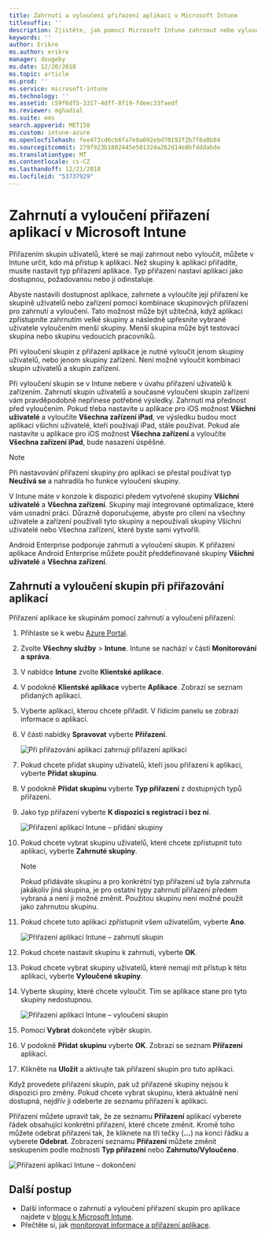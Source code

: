 ```yaml
---
title: Zahrnutí a vyloučení přiřazení aplikací v Microsoft Intune
titlesuffix: ''
description: Zjistěte, jak pomocí Microsoft Intune zahrnout nebo vyloučit přiřazení aplikací.
keywords: ''
author: Erikre
ms.author: erikre
manager: dougeby
ms.date: 12/20/2018
ms.topic: article
ms.prod: ''
ms.service: microsoft-intune
ms.technology: ''
ms.assetid: c59f6df5-3317-4dff-8f19-fdeec33faedf
ms.reviewer: mghadial
ms.suite: ems
search.appverid: MET150
ms.custom: intune-azure
ms.openlocfilehash: fee473cd6cb6fa7e8a092ebd70192f2b7f8a8b84
ms.sourcegitcommit: 279f923b1802445e501324a262d14e8bfdddabde
ms.translationtype: MT
ms.contentlocale: cs-CZ
ms.lasthandoff: 12/21/2018
ms.locfileid: "53737929"
---
```

# <a name="include-and-exclude-app-assignments-in-microsoft-intune"></a>Zahrnutí a vyloučení přiřazení aplikací v Microsoft Intune

Přiřazením skupin uživatelů, které se mají zahrnout nebo vyloučit, můžete v Intune určit, kdo má přístup k aplikaci. Než skupiny k aplikaci přiřadíte, musíte nastavit typ přiřazení aplikace. Typ přiřazení nastaví aplikaci jako dostupnou, požadovanou nebo ji odinstaluje. 

Abyste nastavili dostupnost aplikace, zahrnete a vyloučíte její přiřazení ke skupině uživatelů nebo zařízení pomocí kombinace skupinových přiřazení pro zahrnutí a vyloučení. Tato možnost může být užitečná, když aplikaci zpřístupníte zahrnutím velké skupiny a následně upřesníte vybrané uživatele vyloučením menší skupiny. Menší skupina může být testovací skupina nebo skupinu vedoucích pracovníků. 

Při vyloučení skupin z přiřazení aplikace je nutné vyloučit jenom skupiny uživatelů, nebo jenom skupiny zařízení. Není možné vyloučit kombinaci skupin uživatelů a skupin zařízení. 

Při vyloučení skupin se v Intune nebere v úvahu přiřazení uživatelů k zařízením. Zahrnutí skupin uživatelů a současné vyloučení skupin zařízení vám pravděpodobně nepřinese potřebné výsledky. Zahrnutí má přednost před vyloučením. Pokud třeba nastavíte u aplikace pro iOS možnost **Všichni uživatelé** a vyloučíte **Všechna zařízení iPad**, ve výsledku budou moct aplikaci všichni uživatelé, kteří používají iPad, stále používat. Pokud ale nastavíte u aplikace pro iOS možnost **Všechna zařízení** a vyloučíte **Všechna zařízení iPad**, bude nasazení úspěšné.  

> [!NOTE]
> Při nastavování přiřazení skupiny pro aplikaci se přestal používat typ **Neužívá se** a nahradila ho funkce vyloučení skupiny. 
>
> V Intune máte v konzole k dispozici předem vytvořené skupiny **Všichni uživatelé** a **Všechna zařízení**. Skupiny mají integrované optimalizace, které vám usnadní práci. Důrazně doporučujeme, abyste pro cílení na všechny uživatele a zařízení používali tyto skupiny a nepoužívali skupiny Všichni uživatelé nebo Všechna zařízení, které byste sami vytvořili.  
>
> Android Enterprise podporuje zahrnutí a vyloučení skupin. K přiřazení aplikace Android Enterprise můžete použít předdefinované skupiny **Všichni uživatelé** a **Všechna zařízení**. 


## <a name="include-and-exclude-groups-when-assigning-apps"></a>Zahrnutí a vyloučení skupin při přiřazování aplikací 
Přiřazení aplikace ke skupinám pomocí zahrnutí a vyloučení přiřazení:
1. Přihlaste se k webu [Azure Portal](https://portal.azure.com).
2. Zvolte **Všechny služby** > **Intune**. Intune se nachází v části **Monitorování a správa**.
3. V nabídce **Intune** zvolte **Klientské aplikace**.
4. V podokně **Klientské aplikace** vyberte **Aplikace**. Zobrazí se seznam přidaných aplikací.
5. Vyberte aplikaci, kterou chcete přiřadit. V řídicím panelu se zobrazí informace o aplikaci. 
6. V části nabídky **Spravovat** vyberte **Přiřazení**. 

    ![Při přiřazování aplikací zahrnují přiřazení aplikací](./media/apps-inc-exl-01.png)
7. Pokud chcete přidat skupiny uživatelů, kteří jsou přiřazení k aplikaci, vyberte **Přidat skupinu**. 
8. V podokně **Přidat skupinu** vyberte **Typ přiřazení** z dostupných typů přiřazení.
9. Jako typ přiřazení vyberte **K dispozici s registrací i bez ní**.

    ![Přiřazení aplikací Intune – přidání skupiny](./media/apps-inc-exl-02.png)
10. Pokud chcete vybrat skupinu uživatelů, které chcete zpřístupnit tuto aplikaci, vyberte **Zahrnuté skupiny**.

    > [!NOTE]
    > Pokud přidáváte skupinu a pro konkrétní typ přiřazení už byla zahrnuta jakákoliv jiná skupina, je pro ostatní typy zahrnutí přiřazení předem vybraná a není ji možné změnit. Použitou skupinu není možné použít jako zahrnutou skupinu.

11. Pokud chcete tuto aplikaci zpřístupnit všem uživatelům, vyberte **Ano**.

    ![Přiřazení aplikací Intune – zahrnutí skupin](./media/apps-inc-exl-03.png)
12. Pokud chcete nastavit skupinu k zahrnutí, vyberte **OK**.
13. Pokud chcete vybrat skupiny uživatelů, které nemají mít přístup k této aplikaci, vyberte **Vyloučené skupiny**. 
14. Vyberte skupiny, které chcete vyloučit. Tím se aplikace stane pro tyto skupiny nedostupnou.

    ![Přiřazení aplikací Intune – vyloučení skupin](./media/apps-inc-exl-04.png)
15. Pomocí **Vybrat** dokončete výběr skupin.
16. V podokně **Přidat skupinu** vyberte **OK**. Zobrazí se seznam **Přiřazení** aplikací.
17. Klikněte na **Uložit** a aktivujte tak přiřazení skupin pro tuto aplikaci.

Když provedete přiřazení skupin, pak už přiřazené skupiny nejsou k dispozici pro změny. Pokud chcete vybrat skupinu, která aktuálně není dostupná, nejdřív ji odeberte ze seznamu přiřazení k aplikaci. 

Přiřazení můžete upravit tak, že ze seznamu **Přiřazení** aplikací vyberete řádek obsahující konkrétní přiřazení, které chcete změnit. Kromě toho můžete odebrat přiřazení tak, že kliknete na tři tečky (**...**) na konci řádku a vyberete **Odebrat**. Zobrazení seznamu **Přiřazení** můžete změnit seskupením podle možnosti **Typ přiřazení** nebo **Zahrnuto/Vyloučeno**.

![Přiřazení aplikací Intune – dokončení](./media/apps-inc-exl-05.png)

## <a name="next-steps"></a>Další postup

- Další informace o zahrnutí a vyloučení přiřazení skupin pro aplikace najdete v [blogu k Microsoft Intune](https://aka.ms/new_app_assignment_process).
- Přečtěte si, jak [monitorovat informace a přiřazení aplikace](apps-monitor.md).
